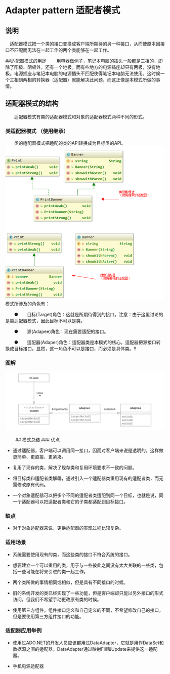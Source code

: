# Adapter pattern 适配者模式

## 说明
　适配器模式把一个类的接口变换成客户端所期待的另一种接口，从而使原本因接口不匹配而无法在一起工作的两个类能够在一起工作。

##适配器模式的用途
　　用电器做例子，笔记本电脑的插头一般都是三相的，即除了阳极、阴极外，还有一个地极。而有些地方的电源插座却只有两极，没有地极。电源插座与笔记本电脑的电源插头不匹配使得笔记本电脑无法使用。这时候一个三相到两相的转换器（适配器）就能解决此问题，而这正像是本模式所做的事情。

## 适配器模式的结构
　　适配器模式有类的适配器模式和对象的适配器模式两种不同的形式。

### 类适配器模式 （使用继承）
　　类的适配器模式把适配的类的API转换成为目标类的API。
![image](https://github.com/Tojian/Design_pattern_Java/blob/master/adapterPattern/src/main/resources/Templates/images/1515335420(1).jpg)
　　模式所涉及的角色有：

　　●　　目标(Target)角色：这就是所期待得到的接口。注意：由于这里讨论的是类适配器模式，因此目标不可以是类。

　　●　　源(Adapee)角色：现在需要适配的接口。

　　●　　适配器(Adaper)角色：适配器类是本模式的核心。适配器把源接口转换成目标接口。显然，这一角色不可以是接口，而必须是具体类。!!
　　
### 图解
<div align="center"> <img src="../images//adpater1.png" width=""/> </div><br>
　　
## 模式总结
### 优点

* 通过适配器，客户端可以调用同一接口，因而对客户端来说是透明的。这样做更简单、更直接、更紧凑。

* 复用了现存的类，解决了现存类和复用环境要求不一致的问题。

* 将目标类和适配者类解耦，通过引入一个适配器类重用现有的适配者类，而无需修改原有代码。

* 一个对象适配器可以把多个不同的适配者类适配到同一个目标，也就是说，同一个适配器可以把适配者类和它的子类都适配到目标接口。

### 缺点

* 对于对象适配器来说，更换适配器的实现过程比较复杂。

### 适用场景

* 系统需要使用现有的类，而这些类的接口不符合系统的接口。

* 想要建立一个可以重用的类，用于与一些彼此之间没有太大关联的一些类，包括一些可能在将来引进的类一起工作。

* 两个类所做的事情相同或相似，但是具有不同接口的时候。

* 旧的系统开发的类已经实现了一些功能，但是客户端却只能以另外接口的形式访问，但我们不希望手动更改原有类的时候。

* 使用第三方组件，组件接口定义和自己定义的不同，不希望修改自己的接口，但是要使用第三方组件接口的功能。

### 适配器应用举例

* 使用过ADO.NET的开发人员应该都用过DataAdapter，它就是用作DataSet和数据源之间的适配器。DataAdapter通过映射Fill和Update来提供这一适配器。

* 手机电源适配器